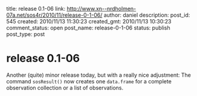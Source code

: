 title: release 0.1-06
link: http://www.xn--nrdholmen-07a.net/sos4r/2010/11/release-0-1-06/
author: daniel
description: 
post_id: 545
created: 2010/11/13 11:30:23
created_gmt: 2010/11/13 10:30:23
comment_status: open
post_name: release-0-1-06
status: publish
post_type: post

# release 0.1-06

Another (quite) minor release today, but with a really nice adjustment: The command `sosResult()` now creates one `data.frame` for a complete observation collection or a list of observations.